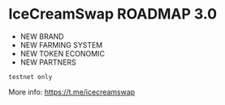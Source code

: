 # IceCreamSwap ROADMAP 3.0

- NEW BRAND
- NEW FARMING SYSTEM
- NEW TOKEN ECONOMIC
- NEW PARTNERS

```testnet only```

More info:
https://t.me/icecreamswap
